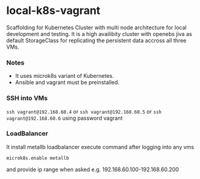 # local-k8s-vagrant
Scaffolding for Kubernetes Cluster with multi node architecture for local development and testing. It is a high availibity cluster with openebs jiva as default StorageClass for replicating the persistent data accross all three VMs.

### Notes

- It uses microk8s variant of Kubernetes.
- Ansible and vagrant must be preinstalled.

### SSH into VMs

```ssh vagrant@192.168.60.4``` or ```ssh vagrant@192.168.60.5``` or ```ssh vagrant@192.168.60.6``` using password vagrant

### LoadBalancer

It install metallb loadbalancer execute command after logging into any vms

```microk8s.enable metallb```

and provide ip range when asked e.g. 192.168.60.100-192.168.60.200
